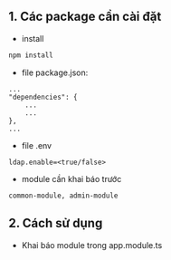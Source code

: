 ## 1. Các package cần cài đặt

- install

``` bash
npm install 
```

- file package.json:

```
...
"dependencies": {
    ...
    ...
},
...
```

- file .env

```
ldap.enable=<true/false>
```

- module cần khai báo trước

```
common-module, admin-module
```

## 2. Cách sử dụng
- Khai báo module trong app.module.ts